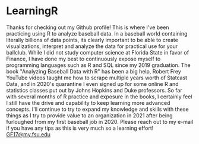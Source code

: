 # LearningR 
Thanks for checking out my Github profile! This is where I've been practicing using R to analyze baseball data. In a baseball world containing literally billions of data points, its clearly important to be able to create visualizations, interpret and analyze the data for practical use for your ballclub. While I did not study computer science at Florida State in favor of Finance, I have done my best to continuously expose myself to programming languages such as R and SQL since my 2019 graduation. The book "Analyzing Baseball Data with R" has been a big help, Robert Frey YouTube videos taught me how to scrape multiple years worth of Statcast Data, and in 2020's quarantine I even signed up for some online R and statistics classes put out by Johns Hopkins and Duke professors. So far with several months of R practice and exposure in the books, I certainly feel I still have the drive and capability to keep learning more advanced concepts. I'll continue to try to expand my knowledge and skills with these things as I try to provide value to an organization in 2021 after being furloughed from my first baseball job in 2020. Please reach out to my e-mail if you have any tips as this is very much so a learning effort! GF17@my.fsu.edu
